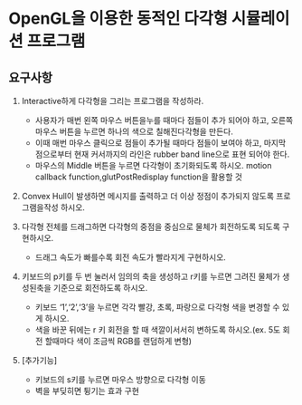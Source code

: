 # OpenGL을 이용한 동적인 다각형 시뮬레이션 프로그램


## 요구사항
1. Interactive하게 다각형을 그리는 프로그램을 작성하라.
    -   사용자가 매번 왼쪽 마우스 버튼을누를 때마다 점들이 추가 되어야 하고, 오른쪽 마우스 버튼을 누르면 하나의 색으로 칠해진다각형을 만든다.
    -   이때 매번 마우스 클릭으로 점들이 추가될 때마다 점들이 보여야 하고, 마지막 점으로부터 현재 커서까지의 라인은 rubber band line으로 표현 되어야 한다.
    -   마우스의 Middle 버튼을 누르면 다각형이 초기화되도록 하시오. motion callback function,glutPostRedisplay function을 활용할 것 
2. Convex Hull이 발생하면 메시지를 출력하고 더 이상 정점이 추가되지 않도록 프로그램을작성 하시오. 
3. 다각형 전체를 드래그하면 다각형의 중점을 중심으로 물체가 회전하도록 되도록 구현하시오.
    - 드래그 속도가 빠를수록 회전 속도가 빨라지게 구현하시오.
4. 키보드의 p키를 두 번 눌러서 임의의 축을 생성하고 r키를 누르면 그려진 물체가 생성된축을 기준으로 회전하도록 하시오.
    - 키보드 ‘1’,‘2’,‘3’을 누르면 각각 빨강, 초록, 파랑으로 다각형 색을 변경할 수 있게 하시오.
    - 색을 바꾼 뒤에는 r 키 회전을 할 때 색깔이서서히 변하도록 하시오.(ex. 5도 회전 할때마다 색이 조금씩 RGB를 랜덤하게 변형)

5. [추가기능]
    - 키보드의 s키를 누르면 마우스 방향으로 다각형 이동
    - 벽을 부딪히면 튕기는 효과 구현 
